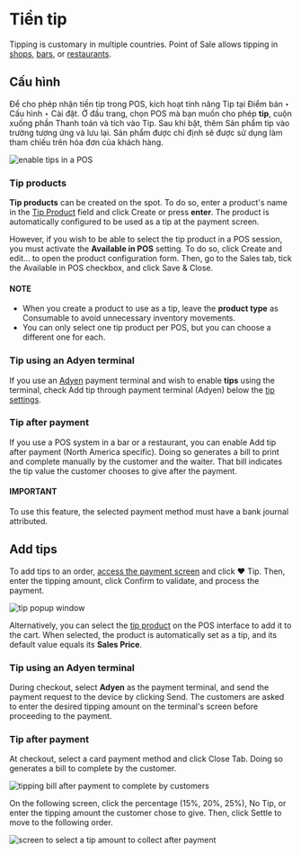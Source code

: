 # Tiền tip

Tipping is customary in multiple countries. Point of Sale allows tipping in [shops](../../point_of_sale.md#pos-sell),
[bars](../restaurant.md), or [restaurants](../restaurant.md).

<a id="configuration"></a>

## Cấu hình

Để cho phép nhận tiền tip trong POS, kích hoạt tính năng Tip tại Điểm bán ‣ Cấu hình ‣ Cài đặt. Ở đầu trang, chọn POS mà bạn muốn cho phép **tip**, cuộn xuống phần Thanh toán và tích vào Tip. Sau khi bật, thêm Sản phẩm tip vào trường tương ứng và lưu lại. Sản phẩm được chỉ định sẽ được sử dụng làm tham chiếu trên hóa đơn của khách hàng.

![enable tips in a POS](applications/sales/point_of_sale/restaurant/tips/tips-setup.png)

<a id="tip-product"></a>

### Tip products

**Tip products** can be created on the spot. To do so, enter a product's name in the [Tip
Product](#configuration) field and click Create or press **enter**. The product is
automatically configured to be used as a tip at the payment screen.

However, if you wish to be able to select the tip product in a POS session, you must activate the
**Available in POS** setting. To do so, click Create and edit... to open the product
configuration form. Then, go to the Sales tab, tick the Available in POS
checkbox, and click Save & Close.

#### NOTE
- When you create a product to use as a tip, leave the **product type** as Consumable
  to avoid unnecessary inventory movements.
- You can only select one tip product per POS, but you can choose a different one for each.

### Tip using an Adyen terminal

If you use an [Adyen](../payment_methods/terminals/adyen.md) payment terminal and wish to enable
**tips** using the terminal, check Add tip through payment terminal (Adyen) below the
[tip settings](#configuration).

### Tip after payment

If you use a POS system in a bar or a restaurant, you can enable Add tip after payment
(North America specific). Doing so generates a bill to print and complete manually by the customer
and the waiter. That bill indicates the tip value the customer chooses to give after the payment.

#### IMPORTANT
To use this feature, the selected payment method must have a bank journal attributed.

## Add tips

To add tips to an order, [access the payment screen](../../point_of_sale.md#pos-sell) and click ♥ Tip.
Then, enter the tipping amount, click Confirm to validate, and process the payment.

![tip popup window](applications/sales/point_of_sale/restaurant/tips/add-tip.png)

Alternatively, you can select the [tip product](#tip-product) on the POS interface to add it to
the cart. When selected, the product is automatically set as a tip, and its default value equals its
**Sales Price**.

### Tip using an Adyen terminal

During checkout, select **Adyen** as the payment terminal, and send the payment request to the
device by clicking Send. The customers are asked to enter the desired tipping amount on
the terminal's screen before proceeding to the payment.

### Tip after payment

At checkout, select a card payment method and click Close Tab. Doing so generates a bill
to complete by the customer.

![tipping bill after payment to complete by customers](applications/sales/point_of_sale/restaurant/tips/tipping-bill.png)

On the following screen, click the percentage (15%, 20%, 25%),
No Tip, or enter the tipping amount the customer chose to give. Then, click
Settle to move to the following order.

![screen to select a tip amount to collect after payment](applications/sales/point_of_sale/restaurant/tips/tip-after-payment.png)
